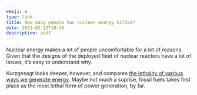 ```yaml
---
emoji: ☢️
type: link
title: How many people has nuclear energy killed?
date: 2021-02-12T19:30
description: asdf
---
```


Nuclear energy makes a lot of people uncomfortable for a lot of reasons. Given that the designs of the deployed fleet of nuclear reactors have a lot of issues, it’s easy to understand why.

Kurzgesagt looks deeper, however, and compares [the lethality of various ways we generate energy][link]. Maybe not much a suprise, fossil fuels takes first place as the most lethal form of power generation, by far.

[link]: https://youtu.be/Jzfpyo-q-RM
